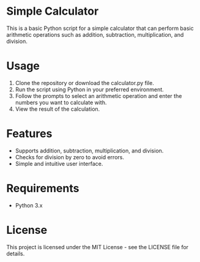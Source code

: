 # Simple Calculator
This is a basic Python script for a simple calculator that can perform basic arithmetic operations such as addition, subtraction, multiplication, and division.

# Usage
1. Clone the repository or download the calculator.py file.
2. Run the script using Python in your preferred environment.
3. Follow the prompts to select an arithmetic operation and enter the numbers you want to calculate with.
4. View the result of the calculation.

# Features
* Supports addition, subtraction, multiplication, and division.
* Checks for division by zero to avoid errors.
* Simple and intuitive user interface.

# Requirements
* Python 3.x

# License
This project is licensed under the MIT License - see the LICENSE file for details.


